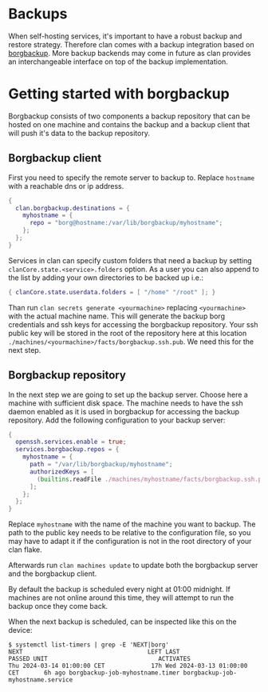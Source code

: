 # Backups

When self-hosting services, it's important to have a robust backup and restore strategy.
Therefore clan comes with a backup integration based on [borgbackup](https://www.borgbackup.org/).
More backup backends may come in future as clan provides an interchangeable interface on top of the backup implementation.

# Getting started with borgbackup

Borgbackup consists of two components a backup repository that can be hosted on one machine and contains the backup
and a backup client that will push it's data to the backup repository.

## Borgbackup client

First you need to specify the remote server to backup to. Replace `hostname` with a reachable dns or ip address.

```nix
{
  clan.borgbackup.destinations = {
    myhostname = {
      repo = "borg@hostname:/var/lib/borgbackup/myhostname";
    };
  };
}
```

Services in clan can specify custom folders that need a backup by setting `clanCore.state.<service>.folders` option.
As a user you can also append to the list by adding your own directories to be backed up i.e.:

```nix
{ clanCore.state.userdata.folders = [ "/home" "/root" ]; }
```

Than run `clan secrets generate <yourmachine>` replacing `<yourmachine>` with the actual machine name.
This will generate the backup borg credentials and ssh keys for accessing the borgbackup repository.
Your ssh public key will be stored in the root of the repository here at this location `./machines/<yourmachine>/facts/borgbackup.ssh.pub`.
We need this for the next step.

## Borgbackup repository

In the next step we are going to set up the backup server.
Choose here a machine with sufficient disk space.
The machine needs to have the ssh daemon enabled as it is used in borgbackup for accessing the backup repository.
Add the following configuration to your backup server:

```nix
{
  openssh.services.enable = true;
  services.borgbackup.repos = {
    myhostname = {
      path = "/var/lib/borgbackup/myhostname";
      authorizedKeys = [
        (builtins.readFile ./machines/myhostname/facts/borgbackup.ssh.pub)
      ];
    };
  };
}
```

Replace `myhostname` with the name of the machine you want to backup. The path to the public key needs to be relative to the
configuration file, so you may have to adapt it if the configuration is not in the root directory of your clan flake.

Afterwards run `clan machines update` to update both the borgbackup server and the borgbackup client.

By default the backup is scheduled every night at 01:00 midnight. If machines are not online around this time,
they will attempt to run the backup once they come back.

When the next backup is scheduled, can be inspected like this on the device:

```
$ systemctl list-timers | grep -E 'NEXT|borg'
NEXT                                   LEFT LAST                              PASSED UNIT                               ACTIVATES
Thu 2024-03-14 01:00:00 CET             17h Wed 2024-03-13 01:00:00 CET       6h ago borgbackup-job-myhostname.timer borgbackup-job-myhostname.service
```

```

```


